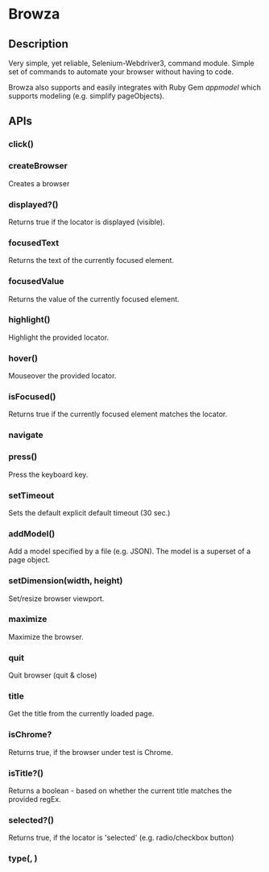 
# Browza

## Description

Very simple, yet reliable, Selenium-Webdriver3, command module.  Simple set of commands to automate your browser
without having to code.

Browza also supports and easily integrates with Ruby Gem *appmodel* which supports modeling (e.g. simplify pageObjects).

## APIs

### click(<locator>)

### createBrowser

Creates a browser

### displayed?(<locator>)

Returns true if the locator is displayed (visible).

### focusedText

Returns the text of the currently focused element.

### focusedValue

Returns the value of the currently focused element.

### highlight(<locator>)

Highlight the provided locator.

### hover(<locator>)

Mouseover the provided locator.

### isFocused(<locator>)

Returns true if the currently focused element matches the locator.

### navigate

### press(<key>)

Press the keyboard key.


### setTimeout

Sets the default explicit default timeout (30 sec.)

### addModel(<path to model file>)

Add a model specified by a file (e.g. JSON).  The model is a superset of a page object.

### setDimension(width, height)

Set/resize browser viewport.

### maximize

Maximize the browser.

### quit

Quit browser (quit & close)

### title

Get the title from the currently loaded page.

### isChrome?

Returns true, if the browser under test is Chrome.


### isTitle?(<regex>)

Returns a boolean - based on whether the current title matches the provided regEx.

### selected?(<locator>)
Returns true, if the locator is 'selected' (e.g. radio/checkbox button)

### type(<locator>, <text>)